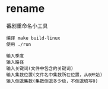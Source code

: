 # rename

番剧重命名小工具

``````
编译 make build-linux
使用 ./run

输入季度
输入路径
输入关键词(文件中包含的关键词)
输入集数位置(文件名中集数所在位置，从0开始)
输入倒退集数(集数倒退多少级，不倒退填写0)
``````